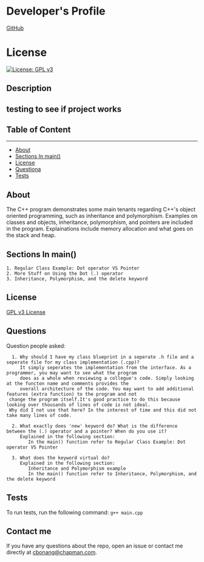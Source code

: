 # Developer's Profile
[GitHub](https://github.com/cbonang80)
# License 
[![License: GPL v3](https://img.shields.io/badge/License-GPLv3-blue.svg)](https://www.gnu.org/licenses/gpl-3.0)

## Description 
testing to see if project works
------------------
## Table of Content
-------------------
* [About](#about)
* [Sections In main()](#section)
* [License](#license) 
* [Questiona](#questions)
* [Tests](#tests)

## About
The C++ program demonstrates some main tenants regarding C++'s object oriented programming, 
such as inheritance and polymorphism. Examples on classes and objects, inheritance,
polymorphism, and pointers are included in the program. Explainations include memory 
allocation and what goes on the stack and heap. 


## Sections In main()  
    1. Regular Class Example: Dot operator VS Pointer
    2. More Stuff on Using the Dot (.) operator
    3. Inheritance, Polymorphism, and the delete keyword

## License 
[GPL v3 License](https://www.gnu.org/licenses/gpl-3.0)

## Questions  
Question people asked:

      1. Why should I have my class blueprint in a seperate .h file and a seperate file for my class implementation (.cpp)?
         It simply seperates the implementation from the interface. As a programmer, you may want to see what the program 
         does as a whole when reviewing a collegue's code. Simply looking at the functon name and comments provides the 
         overall architecture of the code. You may want to add additional features (extra function) to the program and not
	 change the program itself.It's good practice to do this because looking over thousands of lines of code is not ideal. 
	 Why did I not use that here? In the interest of time and this did not take many lines of code.

      2. What exactly does 'new' keyword do? What is the difference between the (.) operator and a pointer? When do you use it?
	     Explained in the following section:
		    In the main() function refer to Regular Class Example: Dot operator VS Pointer

	  3. What does the keyword virtual do? 
	     Explained in the following section: 
		    Inheritance and Polymorphism example
			In the main() function refer to Inheritance, Polymorphism, and the delete keyword

## Tests
To run tests, run the following command: 
`g++ main.cpp`


## Contact me
If you have any questions about the repo, open an issue or contact me directly
at cbonang@chapman.com. 
        

